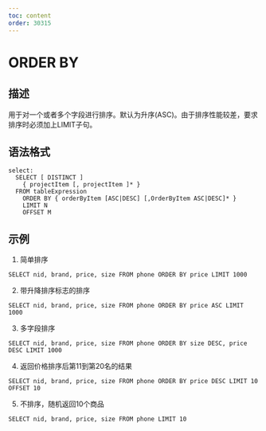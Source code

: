 ```yaml
---
toc: content
order: 30315
---
```


# ORDER BY
## 描述
用于对一个或者多个字段进行排序。默认为升序(ASC)。由于排序性能较差，要求排序时必须加上LIMIT子句。

## 语法格式

```
select:
  SELECT [ DISTINCT ]
    { projectItem [, projectItem ]* }
  FROM tableExpression
    ORDER BY { orderByItem [ASC|DESC] [,OrderByItem ASC|DESC]* }
    LIMIT N
    OFFSET M
```

## 示例
1. 简单排序

```
SELECT nid, brand, price, size FROM phone ORDER BY price LIMIT 1000
```

2. 带升降排序标志的排序

```
SELECT nid, brand, price, size FROM phone ORDER BY price ASC LIMIT 1000
```

3. 多字段排序

```
SELECT nid, brand, price, size FROM phone ORDER BY size DESC, price DESC LIMIT 1000
```

4. 返回价格排序后第11到第20名的结果

```
SELECT nid, brand, price, size FROM phone ORDER BY price DESC LIMIT 10 OFFSET 10
```

5. 不排序，随机返回10个商品

```
SELECT nid, brand, price, size FROM phone LIMIT 10
```
